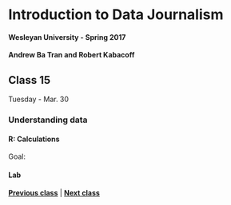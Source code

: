 # Introduction to Data Journalism
  
#### Wesleyan University - Spring 2017
  
**Andrew Ba Tran and Robert Kabacoff**
  
## Class 15
Tuesday - Mar. 30
                             
### Understanding data
                             
#### R: Calculations
                             
Goal: 
                             
#### Lab

                   
**[Previous class](class14.md)** | **[Next class](class16.md)**
